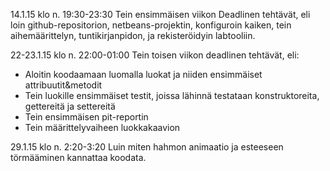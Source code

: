 14.1.15 klo n. 19:30-23:30
Tein ensimmäisen viikon Deadlinen tehtävät, eli loin github-repositorion, netbeans-projektin, konfiguroin kaiken, tein aihemäärittelyn, tuntikirjanpidon, ja rekisteröidyin labtooliin.

22-23.1.15 klo n. 22:00-01:00
Tein toisen viikon deadlinen tehtävät, eli: 
* Aloitin koodaamaan luomalla luokat ja niiden ensimmäiset attribuutit&metodit
* Tein luokille ensimmäiset testit, joissa lähinnä testataan konstruktoreita, gettereitä ja settereitä
* Tein ensimmäisen pit-reportin
* Tein määrittelyvaiheen luokkakaavion

29.1.15 klo n. 2:20-3:20
Luin miten hahmon animaatio ja esteeseen törmääminen kannattaa koodata.